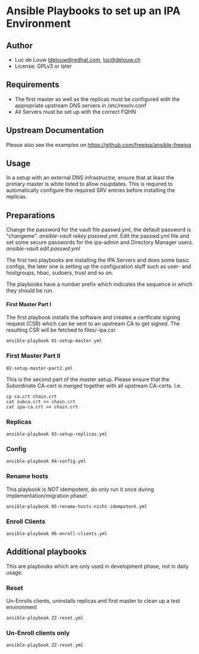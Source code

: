 # Ansible Playbooks to set up an IPA Environment

## Author
- Luc de Louw <ldelouw@redhat.com>, <luc@delouw.ch>
- License: GPLv3 or later

## Requirements
- The first master as well as the replicas must be configured with the appropriate upstream DNS servers in /etc/resolv.conf
- All Servers must be set up with the correct FQHN

## Upstream Documentation
Please also see the examples on https://github.com/freeipa/ansible-freeipa

## Usage
In a setup with an external DNS infrastructre, ensure that at least the primary master is white listed to allow nsupdates. This is required to automatically configure the required SRV entries before installing the replicas.

## Preparations
Change the password for the vault file passwd.yml, the default password is "changeme". *ansible-vault rekey passwd.yml*. Edit the passwd.yml file and set some secure passwords for the ipa-admin and Directory Manager users. *ansible-vault edit passwd.yml*

The first two playbooks are installing the IPA Servers and does some basic configs, the later one is setting up the configuration stuff such as user- and hostgroups, hbac, sudoers, trust and so on. 

The playbooks have a number prefix which indicates the sequence in which they should be run.

#### First Master Part I

The first playbook installs the software and creates a certficate signing request (CSR) which can be sent to 
an upstream CA to get signed. The resulting CSR will be fetched to files/<ipa-hostname>-ipa.csr

```
ansible-playbook 01-setup-master.yml
```
### First Master Part II
```
02-setup-master-part2.yml
```
This is the second part of the master setup. Please ensure that the  Subordinate CA-cert is merged together with all upstream 
CA-certs. I.e.

```
cp ca.crt chain.crt
cat subca.crt >> chain.crt
cat ipa-ca.crt >> chain.crt
```

### Replicas
```
ansible-playbook 03-setup-replicas.yml
```

### Config
```
ansible-playbook 04-config.yml
```

### Rename hosts 
This playbook is *NOT* idempotent, do only run it once during implementation/migration phase!

```
ansible-playbook 05-rename-hosts-nicht-idempotent.yml
```

### Enroll Clients
```
ansible-playbook 06-enroll-clients.yml
```

## Additional playbooks

This are playbooks which are only used in development phase, not in daily usage. 

### Reset 
Un-Enrolls clients, uninstalls replicas and first master to clean up a test environment

```
ansible-playbook ZZ-reset.yml
```

### Un-Enroll clients only
```
ansible-playbook ZZ-reset.yml
```




